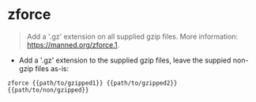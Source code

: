 # zforce

> Add a '.gz' extension on all supplied gzip files.
> More information: <https://manned.org/zforce.1>.

- Add a '.gz' extension to the supplied gzip files, leave the suppied non-gzip files as-is:

`zforce {{path/to/gzipped1}} {{path/to/gzipped2}} {{path/to/non/gzipped}}`
